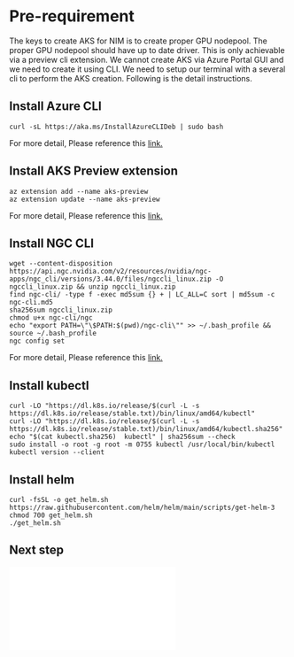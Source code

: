 # Pre-requirement

The keys to create AKS for NIM is to create proper GPU nodepool.  The proper GPU nodepool should have up to date driver.  This is only achievable via a preview cli extension.
We cannot create AKS via Azure Portal GUI and we need to create it using CLI.  We need to setup our terminal with a several cli to perform the AKS creation.  Following is the detail instructions.

## Install Azure CLI

```
curl -sL https://aka.ms/InstallAzureCLIDeb | sudo bash
```
For more detail, Please reference this [link.](https://learn.microsoft.com/en-us/cli/azure/install-azure-cli)

## Install AKS Preview extension

```
az extension add --name aks-preview
az extension update --name aks-preview
```

For more detail, Please reference this [link.](https://learn.microsoft.com/en-us/azure/aks/draft)


## Install NGC CLI

```
wget --content-disposition https://api.ngc.nvidia.com/v2/resources/nvidia/ngc-apps/ngc_cli/versions/3.44.0/files/ngccli_linux.zip -O ngccli_linux.zip && unzip ngccli_linux.zip
find ngc-cli/ -type f -exec md5sum {} + | LC_ALL=C sort | md5sum -c ngc-cli.md5
sha256sum ngccli_linux.zip
chmod u+x ngc-cli/ngc
echo "export PATH=\"\$PATH:$(pwd)/ngc-cli\"" >> ~/.bash_profile && source ~/.bash_profile
ngc config set
```

For more detail, Please reference this [link.](https://org.ngc.nvidia.com/setup/installers/cli)

## Install kubectl

```
curl -LO "https://dl.k8s.io/release/$(curl -L -s https://dl.k8s.io/release/stable.txt)/bin/linux/amd64/kubectl"
curl -LO "https://dl.k8s.io/release/$(curl -L -s https://dl.k8s.io/release/stable.txt)/bin/linux/amd64/kubectl.sha256"
echo "$(cat kubectl.sha256)  kubectl" | sha256sum --check
sudo install -o root -g root -m 0755 kubectl /usr/local/bin/kubectl
kubectl version --client
```

## Install helm

```
curl -fsSL -o get_helm.sh https://raw.githubusercontent.com/helm/helm/main/scripts/get-helm-3
chmod 700 get_helm.sh
./get_helm.sh
```

## Next step

![Continue to AKS creation](../setup/README.md)